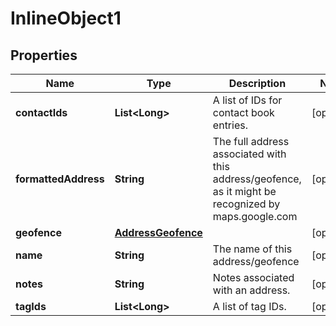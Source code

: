 
# InlineObject1

## Properties
Name | Type | Description | Notes
------------ | ------------- | ------------- | -------------
**contactIds** | **List&lt;Long&gt;** | A list of IDs for contact book entries. |  [optional]
**formattedAddress** | **String** | The full address associated with this address/geofence, as it might be recognized by maps.google.com |  [optional]
**geofence** | [**AddressGeofence**](AddressGeofence.md) |  |  [optional]
**name** | **String** | The name of this address/geofence |  [optional]
**notes** | **String** | Notes associated with an address. |  [optional]
**tagIds** | **List&lt;Long&gt;** | A list of tag IDs. |  [optional]



